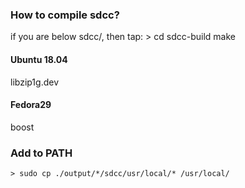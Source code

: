 ### How to compile sdcc?
if you are below sdcc/, then tap:
    > cd sdcc-build
      make

#### Ubuntu 18.04
  libzip1g.dev

#### Fedora29
  boost

### Add to PATH
    > sudo cp ./output/*/sdcc/usr/local/* /usr/local/
